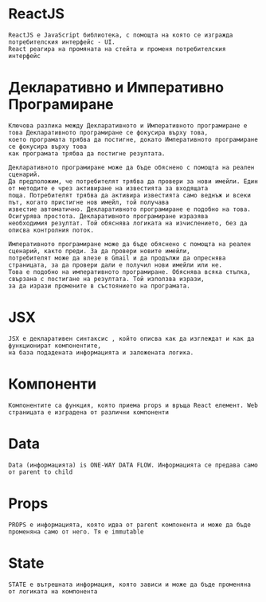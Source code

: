 # ReactJS

    ReactJS е JavaScript библиотека, с помощта на която се изгражда потребителския интерфейс - UI.
    React реагира на промяната на стейта и променя потребителския интерфейс

# Декларативно и Императивно Програмиране

    Ключова разлика между Декларативното и Императивното програмиране е това Декларативното програмиране се фокусира върху това,
    което програмата трябва да постигне, докато Императивното програмиране се фокусира върху това
    как програмата трябва да постигне резултата.

    Декларативното програмиране може да бъде обяснено с помощта на реален сценарий.
    Да предположим, че потребителят трябва да провери за нови имейли. Един от методите е чрез активиране на известията за входящата
    поща. Потребителят трябва да активира известията само веднъж и всеки път, когато пристигне нов имейл, той получава
    известие автоматично. Декларативното програмиране е подобно на това. Осигурява простота. Декларативното програмиране изразява
    необходимия резултат. Той обяснява логиката на изчислението, без да описва контролния поток.

    Императивното програмиране може да бъде обяснено с помощта на реален сценарий, както преди. За да провери новите имейли,
    потребителят може да влезе в Gmail и да продължи да опреснява страницата, за да провери дали е получил нови имейли или не.
    Това е подобно на императивното програмиране. Обяснява всяка стъпка, свързана с постигане на резултата. Той използва изрази,
    за да изрази промените в състоянието на програмата.

# JSX

    JSX е декларативен синтаксис , който описва как да изглеждат и как да функционират компонентите,
    на база подадената информацията и заложената логика.

# Компоненти

    Компонентите са функция, която приема props и връща React елемент. Web страницата е изградена от различни компоненти

# Data

    Data (информацията) is ONE-WAY DATA FLOW. Информацията се предава само от parent to child

# Props

    PROPS е информацията, която идва от parent компонента и може да бъде променяна само от него. Тя е immutable

# State

    STATE е вътрешната информация, която зависи и може да бъде променяна от логиката на компонента

